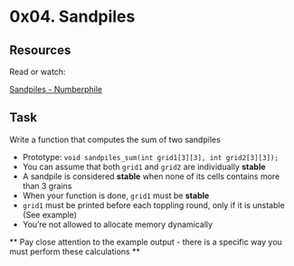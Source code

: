 # 0x04. Sandpiles

## Resources

Read or watch:

[Sandpiles - Numberphile](https://www.youtube.com/watch?v=1MtEUErz7Gg)

## Task
Write a function that computes the sum of two sandpiles

- Prototype: `void sandpiles_sum(int grid1[3][3], int grid2[3][3]);`
- You can assume that both `grid1` and `grid2` are individually **stable**
- A sandpile is considered **stable** when none of its cells contains more than 3 grains
- When your function is done, `grid1` must be **stable**
- `grid1` must be printed before each toppling round, only if it is unstable (See example)
- You’re not allowed to allocate memory dynamically

** Pay close attention to the example output - there is a specific way you must perform these calculations **

